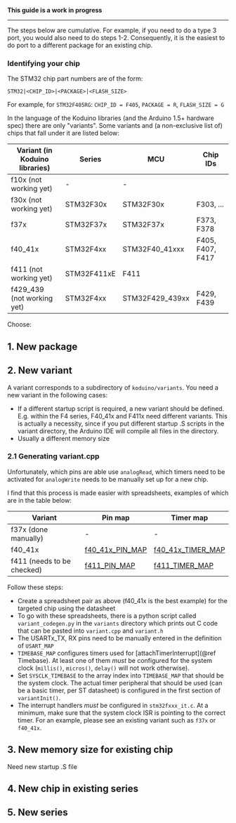 
**This guide is a work in progress**

---

The steps below are cumulative. For example, if you need to do a type 3 port, you would also need to do steps 1-2. Consequently, it is the easiest to do port to a different package for an existing chip.

### Identifying your chip

The STM32 chip part numbers are of the form:

    STM32|<CHIP_ID>|<PACKAGE>|<FLASH_SIZE>

For example, for `STM32F405RG`: `CHIP_ID = F405`, `PACKAGE = R`, `FLASH_SIZE = G`

In the language of the Koduino libraries (and the Arduino 1.5+ hardware spec) there are only "variants". Some variants and (a non-exclusive list of) chips that fall under it are listed below:

| Variant (in Koduino libraries) | Series | MCU | Chip IDs |
|---|---|---|---|
| f10x (not working yet) | - | - |  |
| f30x (not working yet) | STM32F30x | STM32F30x | F303, ... |
| f37x | STM32F37x | STM32F37x | F373, F378 |
| f40_41x | STM32F4xx | STM32F40_41xxx | F405, F407, F417 |
| f411 (not working yet) | STM32F411xE | F411 |
| f429_439 (not working yet) | STM32F4xx | STM32F429_439xx | F429, F439 |

Choose:

## 1. New package


## 2. New variant

A variant corresponds to a subdirectory of `koduino/variants`. You need a new variant in the following cases:

* If a different startup script is required, a new variant should be defined. E.g. within the F4 series, F40_41x and F411x need different variants. This is actually a necessity, since if you put different startup .S scripts in the variant directory, the Arduino IDE will compile all files in the directory.
* Usually a different memory size 

### 2.1 Generating variant.cpp

Unfortunately, which pins are able use `analogRead`, which timers need to be activated for `analogWrite` needs to be manually set up for a new chip. 

I find that this process is made easier with spreadsheets, examples of which are in the table below:

| Variant | Pin map | Timer map |
|---|---|---|
| f37x (done manually) | - | - |
| f40_41x | [f40_41x_PIN_MAP](https://docs.google.com/spreadsheet/pub?key=0Ai-vm-to9OcDdG1zMzR5WFhweGVwNlNnZmtQdlpsb2c&single=true&gid=5&output=html) | [f40_41x_TIMER_MAP](https://docs.google.com/spreadsheet/pub?key=0Ai-vm-to9OcDdG1zMzR5WFhweGVwNlNnZmtQdlpsb2c&single=true&gid=8&output=html) |
| f411 (needs to be checked) | [f411_PIN_MAP](https://docs.google.com/spreadsheet/pub?key=0Ai-vm-to9OcDdG1zMzR5WFhweGVwNlNnZmtQdlpsb2c&single=true&gid=9&output=html) | [f411_TIMER_MAP](https://docs.google.com/spreadsheet/pub?key=0Ai-vm-to9OcDdG1zMzR5WFhweGVwNlNnZmtQdlpsb2c&single=true&gid=10&output=html) |

Follow these steps:

* Create a spreadsheet pair as above (f40_41x is the best example) for the targeted chip using the datasheet
* To go with these spreadsheets, there is a python script called `variant_codegen.py` in the `variants` directory which prints out C code that can be pasted into `variant.cpp` and `variant.h`
* The USARTx_TX, RX pins need to be manually entered in the definition of `USART_MAP`
* `TIMEBASE_MAP` configures timers used for [attachTimerInterrupt](@ref Timebase). At least one of them *must* be configured for the system clock (`millis()`, `micros()`, `delay()` will not work otherwise).
* Set `SYSCLK_TIMEBASE` to the array index into `TIMEBASE_MAP` that should be the system clock. The actual timer peripheral that should be used (can be a basic timer, per ST datasheet) is configured in the first section of `variantInit()`.
* The interrupt handlers *must* be configured in `stm32fxxx_it.c`. At a minimum, make sure that the system clock ISR is pointing to the correct timer. For an example, please see an existing variant such as `f37x` or `f40_41x`.

## 3. New memory size for existing chip

Need new startup .S file

## 4. New chip in existing series


## 5. New series




